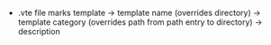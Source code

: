 

- .vte file marks template
-> template name (overrides directory)
-> template category (overrides path from path entry to directory)
-> description

